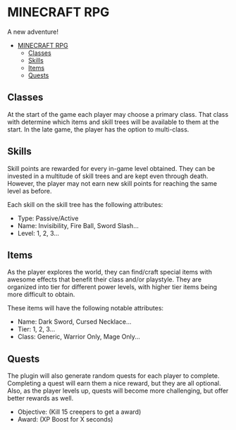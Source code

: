 # MINECRAFT RPG

A new adventure!

- [MINECRAFT RPG](#minecraft-rpg)
  - [Classes](#classes)
  - [Skills](#skills)
  - [Items](#items)
  - [Quests](#quests)

## Classes

At the start of the game each player may choose a primary class. That class with determine which items and skill trees will be available to them at the start. In the late game, the player has the option to multi-class.

## Skills

Skill points are rewarded for every in-game level obtained. They can be invested in a multitude of skill trees and are kept even through death. However, the player may not earn new skill points for reaching the same level as before.

Each skill on the skill tree has the following attributes:

- Type: Passive/Active
- Name: Invisibility, Fire Ball, Sword Slash...
- Level: 1, 2, 3...

## Items

As the player explores the world, they can find/craft special items with awesome effects that benefit their class and/or playstyle. They are organized into tier for different power levels, with higher tier items being more difficult to obtain.

These items will have the following notable attributes:

- Name: Dark Sword, Cursed Necklace...
- Tier: 1, 2, 3...
- Class: Generic, Warrior Only, Mage Only...

## Quests

The plugin will also generate random quests for each player to complete. Completing a quest will earn them a nice reward, but they are all optional. Also, as the player levels up, quests will become more challenging, but offer better rewards as well.

- Objective: (Kill 15 creepers to get a award)
- Award: (XP Boost for X seconds)
